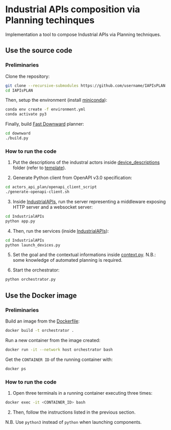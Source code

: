 # Industrial APIs composition via Planning techinques

Implementation a tool to compose Industrial APIs via Planning techniques.

## Use the source code

### Preliminaries

Clone the repository:
```sh
git clone --recursive-submodules https://github.com/username/IAPIsPLAN.git
cd IAPIsPLAN
```

Then, setup the environment (install [miniconda](https://docs.conda.io/projects/conda/en/stable/user-guide/install/index.html#installing-conda-on-a-system-that-has-other-python-installations-or-packages)):
```sh
conda env create -f environment.yml
conda activate py3
```

Finally, build [Fast Downward](https://github.com/aibasel/downward) planner:
```sh
cd downward
./build.py
```


### How to run the code

1. Put the descriptions of the industral actors inside [device_descriptions]() folder (refer to [template]()).

2. Generate Python client from OpenAPI v3.0 specification:
```sh
cd actors_api_plan/openapi_client_script
./generate-openapi-client.sh
```

3. Inside [IndustrialAPIs](), run the server representing a middleware exposing HTTP server and a websocket server:
```sh
cd IndustrialAPIs
python app.py
```

4. Then, run the services (inside [IndustrialAPIs]()):
```sh
cd IndustrialAPIs
python launch_devices.py
```

5. Set the goal and the contextual informations inside [context.py](context.py). N.B.: some knowledge of automated planning is required.

6. Start the orchestrator:
```sh
python orchestrator.py
```


## Use the Docker image

### Preliminaries

Build an image from the [Dockerfile](Dockerfile):
```sh
docker build -t orchestrator .
```

Run a new container from the image created:
```sh
docker run -it --network host orchestrator bash
```

Get the ``CONTAINER ID`` of the running container with:
```sh
docker ps
```


### How to run the code

1. Open three terminals in a running container executing three times:
```sh
docker exec -it <CONTAINER_ID> bash
```

2. Then, follow the instructions listed in the previous section.

N.B. Use ``python3`` instead of ``python`` when launching components.